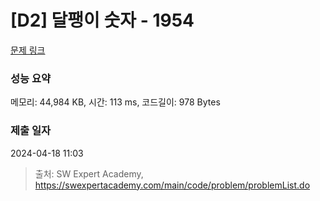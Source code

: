 # [D2] 달팽이 숫자 - 1954 

[문제 링크](https://swexpertacademy.com/main/code/problem/problemDetail.do?contestProbId=AV5PobmqAPoDFAUq) 

### 성능 요약

메모리: 44,984 KB, 시간: 113 ms, 코드길이: 978 Bytes

### 제출 일자

2024-04-18 11:03



> 출처: SW Expert Academy, https://swexpertacademy.com/main/code/problem/problemList.do